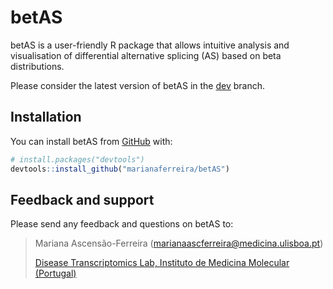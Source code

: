 
# betAS

<!-- badges: start -->
<!-- badges: end -->

betAS is a user-friendly R package that allows intuitive analysis and
visualisation of differential alternative splicing (AS) based on
beta distributions.

Please consider the latest version of betAS in the [dev](https://github.com/DiseaseTranscriptomicsLab/betAS/tree/dev) branch. 
 
## Installation

You can install betAS from [GitHub](https://github.com/) with:

``` r
# install.packages("devtools")
devtools::install_github("marianaferreira/betAS")
```
<!---
## Example

This is a basic example which shows you how to solve a common problem:

``` r
library(betAS)
## basic example code
```
-->

## Feedback and support

Please send any feedback and questions on betAS to:

> Mariana Ascensão-Ferreira ([marianaascferreira@medicina.ulisboa.pt][email])
> 
> [Disease Transcriptomics Lab, Instituto de Medicina Molecular (Portugal)][NMorais]

[email]: mailto:marianaascferreira@medicina.ulisboa.pt
[NMorais]: http://imm.medicina.ulisboa.pt/group/distrans/
